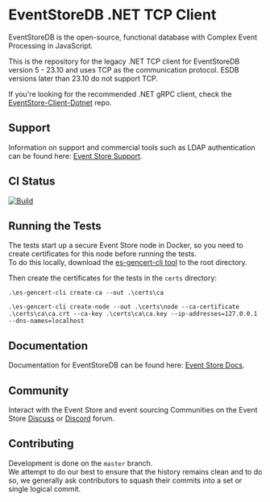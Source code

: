 # EventStoreDB .NET TCP Client

EventStoreDB is the open-source, functional database with Complex Event Processing in JavaScript.

This is the repository for the legacy .NET TCP client for EventStoreDB version 5 - 23.10 and uses TCP as the communication protocol. ESDB versions later than 23.10 do not support TCP.

If you're looking for the recommended .NET gRPC client, check the [EventStore-Client-Dotnet](https://github.com/EventStore/EventStore-Client-Dotnet) repo.

## Support

Information on support and commercial tools such as LDAP authentication can be found here: [Event Store Support](https://eventstore.com/support/).

## CI Status

[![Build](https://github.com/EventStore/EventStoreDB-Client-Dotnet-Legacy/actions/workflows/ci.yml/badge.svg)](https://github.com/EventStore/EventStoreDB-Client-Dotnet-Legacy/actions/workflows/ci.yml)

## Running the Tests

The tests start up a secure Event Store node in Docker, so you need to create certificates for this node before running the tests.  
To do this locally, download the [es-gencert-cli tool](https://github.com/EventStore/es-gencert-cli) to the root directory.

Then create the certificates for the tests in the `certs` directory:

```
.\es-gencert-cli create-ca --out .\certs\ca

.\es-gencert-cli create-node --out .\certs\node --ca-certificate .\certs\ca\ca.crt --ca-key .\certs\ca\ca.key --ip-addresses=127.0.0.1 --dns-names=localhost
```

## Documentation

Documentation for EventStoreDB can be found here: [Event Store Docs](https://developers.eventstore.com/).

## Community

Interact with the Event Store and event sourcing Communities on the Event Store [Discuss](https://discuss.eventstore.com/) or [Discord](https://discord.gg/Phn9pmCw3t) forum.

## Contributing

Development is done on the `master` branch.  
We attempt to do our best to ensure that the history remains clean and to do so, we generally ask contributors to squash their commits into a set or single logical commit.
